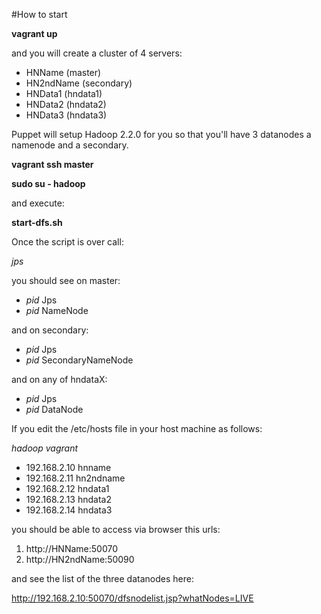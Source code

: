 #How to start 

**vagrant up**

and you will create a cluster of 4 servers:

- HNName (master)
- HN2ndName (secondary)
- HNData1 (hndata1)
- HNData2 (hndata2)
- HNData3 (hndata3)

Puppet will setup Hadoop 2.2.0 for you so that you'll have 3 datanodes a namenode and a secondary.

**vagrant ssh master**

**sudo su - hadoop**

and execute:

**start-dfs.sh**

Once the script is over call: 

_jps_

you should see on master:

- _pid_ Jps
- _pid_ NameNode

and on secondary:

- _pid_ Jps
- _pid_ SecondaryNameNode

and on any of hndataX:

- _pid_ Jps
- _pid_ DataNode

If you edit the /etc/hosts file in your host machine as follows:

*hadoop vagrant*
- 192.168.2.10    hnname
- 192.168.2.11    hn2ndname
- 192.168.2.12    hndata1
- 192.168.2.13    hndata2
- 192.168.2.14    hndata3

you should be able to access via browser this urls:

1. http://HNName:50070
2. http://HN2ndName:50090

and see the list of the three datanodes here:

http://192.168.2.10:50070/dfsnodelist.jsp?whatNodes=LIVE